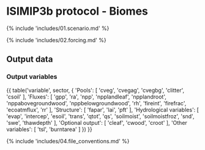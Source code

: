 # ISIMIP3b protocol - Biomes

{% include 'includes/01.scenario.md' %}

{% include 'includes/02.forcing.md' %}

Output data
-----------

### Output variables

{{ table('variable', sector, {
    'Pools': [
        'cveg',
        'cvegag',
        'cvegbg',
        'clitter',
        'csoil'
    ],
    'Fluxes': [
        'gpp',
        'ra',
        'npp',
        'npplandleaf',
        'npplandroot',
        'nppabovegroundwood',
        'nppbelowgroundwood',
        'rh',
        'fireint',
        'firefrac',
        'ecoatmflux',
        'rr'
    ],
    'Structure': [
        'fapar',
        'lai',
        'pft'
    ],
    'Hydrological variables': [
        'evap',
        'intercep',
        'esoil',
        'trans',
        'qtot',
        'qs',
        'soilmoist',
        'soilmoistfroz',
        'snd',
        'swe',
        'thawdepth'
    ],
    'Optional output': [
        'cleaf',
        'cwood',
        'croot'
    ],
    'Other variables': [
        'tsl',
        'burntarea'
    ]
}) }}

{% include 'includes/04.file_conventions.md' %}
